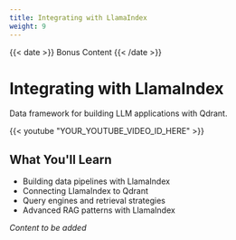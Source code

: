 ```yaml
---
title: Integrating with LlamaIndex
weight: 9
---
```


{{< date >}} Bonus Content {{< /date >}}

# Integrating with LlamaIndex

Data framework for building LLM applications with Qdrant.

{{< youtube "YOUR_YOUTUBE_VIDEO_ID_HERE" >}}

## What You'll Learn

- Building data pipelines with LlamaIndex
- Connecting LlamaIndex to Qdrant
- Query engines and retrieval strategies
- Advanced RAG patterns with LlamaIndex

*Content to be added* 

